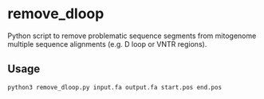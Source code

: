 # remove_dloop
Python script to remove problematic sequence segments from mitogenome multiple sequence alignments (e.g. D loop or VNTR regions).

## Usage

```bash
python3 remove_dloop.py input.fa output.fa start.pos end.pos
```
